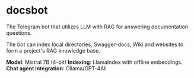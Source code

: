 # docsbot
The Telegram bot that utilizes LLM with RAG for answering documentation questions.

The bot can index local directories, Swagger-docs, Wiki and websites to form a project's RAG knowledge base.

__Model__: Mistral 7B (4-bit)
__Indexing__: LlamaIndex with offline embeddings.
__Chat agent integration__: Ollama/GPT-4All